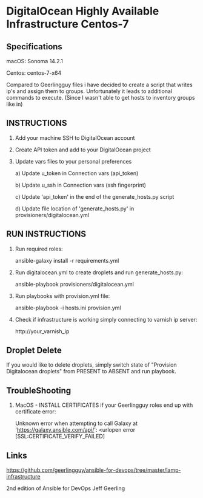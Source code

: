 # DigitalOcean Highly Available Infrastructure Centos-7 

## Specifications

macOS: Sonoma 14.2.1

Centos: centos-7-x64

Compared to Geerlingguy files i have decided to create a script that writes ip's and assign them to groups. Unfortunately it leads to additional commands to execute. (Since I wasn't able to get hosts to inventory groups like in)

## INSTRUCTIONS

1. Add your machine SSH to DigitalOcean account

2. Create API token and add to your DigitalOcean project

3. Update vars files to your personal preferences

   a) Update u_token in Connection vars (api_token)
   
   b) Update u_ssh in Connection vars (ssh fingerprint)

   c) Update 'api_token' in the end of the generate_hosts.py script

   d) Update file location of 'generate_hosts.py' in provisioners/digitalocean.yml

## RUN INSTRUCTIONS

1. Run required roles:

      ansible-galaxy install -r requirements.yml
   
2. Run digitalocean.yml to create droplets and run generate_hosts.py:

      ansible-playbook provisioners/digitalocean.yml

3. Run playbooks with provision.yml file:

      ansible-playbook -i hosts.ini provision.yml

4. Check if infrastructure is working simply connecting to varnish ip server:

      http://your_varnish_ip


## Droplet Delete

   If you would like to delete droplets, simply switch state of "Provision Digitalocean droplets" from PRESENT to ABSENT and run playbook.

## TroubleShooting

1. MacOS - INSTALL CERTIFICATES if your Geerlingguy roles end up with certificate error:
   
    Unknown error when attempting to call Galaxy at 'https://galaxy.ansible.com/api/': <urlopen error [SSL:CERTIFICATE_VERIFY_FAILED]

## Links 

   https://github.com/geerlingguy/ansible-for-devops/tree/master/lamp-infrastructure

   2nd edition of Ansible for DevOps Jeff Geerling
